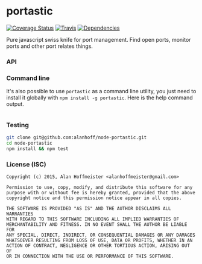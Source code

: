 # portastic
[![Coverage Status](https://coveralls.io/repos/alanhoff/node-portastic/badge.svg?branch=master)][0]
[![Travis](https://travis-ci.org/alanhoff/node-portastic.svg)][1]
[![Dependencies](https://david-dm.org/alanhoff/node-portastic.svg)][2]

Pure javascript swiss knife for port management. Find open ports, monitor ports
and other port relates things.

### API

### Command line

It's also possible to use `portastic` as a command line utility, you just need
to install it globally with `npm install -g portastic`. Here is the help command
output.

```
```

### Testing

```bash
git clone git@github.com:alanhoff/node-portastic.git
cd node-portastic
npm install && npm test
```

### License (ISC)

```
Copyright (c) 2015, Alan Hoffmeister <alanhoffmeister@gmail.com>

Permission to use, copy, modify, and distribute this software for any
purpose with or without fee is hereby granted, provided that the above
copyright notice and this permission notice appear in all copies.

THE SOFTWARE IS PROVIDED "AS IS" AND THE AUTHOR DISCLAIMS ALL WARRANTIES
WITH REGARD TO THIS SOFTWARE INCLUDING ALL IMPLIED WARRANTIES OF
MERCHANTABILITY AND FITNESS. IN NO EVENT SHALL THE AUTHOR BE LIABLE FOR
ANY SPECIAL, DIRECT, INDIRECT, OR CONSEQUENTIAL DAMAGES OR ANY DAMAGES
WHATSOEVER RESULTING FROM LOSS OF USE, DATA OR PROFITS, WHETHER IN AN
ACTION OF CONTRACT, NEGLIGENCE OR OTHER TORTIOUS ACTION, ARISING OUT OF
OR IN CONNECTION WITH THE USE OR PERFORMANCE OF THIS SOFTWARE.
```

[0]: https://coveralls.io/github/alanhoff/node-portastic
[1]: https://travis-ci.org/alanhoff/node-portastic
[2]: https://david-dm.org/alanhoff/node-portastic
